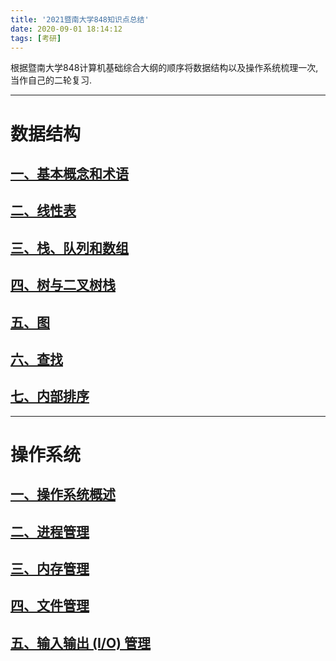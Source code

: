 ```yaml
---
title: '2021暨南大学848知识点总结'
date: 2020-09-01 18:14:12
tags: [考研]
---
```


根据暨南大学848计算机基础综合大纲的顺序将数据结构以及操作系统梳理一次, 当作自己的二轮复习.

<!-- more -->
***

# 数据结构
## [一、基本概念和术语](/blog/context/848-ds-1)
## [二、线性表](/blog/context/848-ds-2)
## [三、栈、队列和数组](/blog/context/848-ds-3)
## [四、树与二叉树栈](/blog/context/848-ds-4)
## [五、图](/blog/context/848-ds-5)
## [六、查找](/blog/context/848-ds-6)
## [七、内部排序](/blog/context/848-ds-7)



***

# 操作系统
## [一、操作系统概述](/blog/context/848-os-1)
## [二、进程管理](/blog/context/848-os-2)
## [三、内存管理](/blog/context/848-os-3)
## [四、文件管理](/blog/context/848-os-4)
## [五、输入输出 (I/O) 管理](/blog/context/848-os-5)